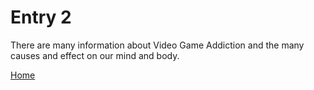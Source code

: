 # Entry 2

There are many information about Video Game Addiction and the many causes and effect on our mind and body.

[Home](../README.md)
